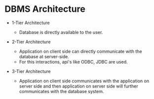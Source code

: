 # DBMS Architecture

- 1-Tier Architecture
    - Database is directly available to the user.

- 2-Tier Architecture
    - Application on client side can directly communicate with the database at server-side.
    - For this interactions, api's like ODBC, JDBC are used.

- 3-Tier Architecture
    - Application on client side communicates with the application on server side and then application on server side will further communicates with the database system.

